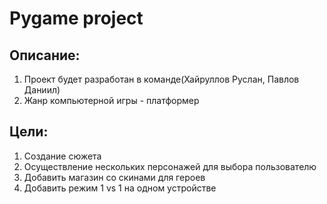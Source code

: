 Pygame project
========================

## Описание:
1. Проект будет разработан в команде(Хайруллов Руслан, Павлов Даниил) 
2. Жанр компьютерной игры - платформер 

## Цели:
1. Создание сюжета 
2. Осуществление нескольких персонажей для выбора пользователю 
3. Добавить магазин со скинами для героев 
4. Добавить режим 1 vs 1 на одном устройстве
